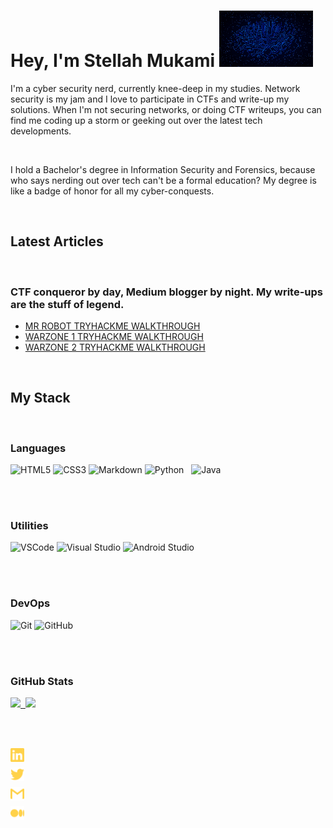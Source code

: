# Hey, I'm Stellah Mukami <img src="code.gif" width="150" height="90">


 I'm a cyber security nerd, currently knee-deep in my studies. Network security is my jam and I love to participate in CTFs and write-up my solutions. When I'm not securing networks, or doing CTF writeups, you can find me coding up a storm or geeking out over the latest tech developments.

<br>

 I hold a Bachelor's degree in Information Security and Forensics, because who says nerding out over tech can't be a formal education? My degree is like a badge of honor for all my cyber-conquests.

<br>

## Latest Articles

<br>

### CTF conqueror by day, Medium blogger by night. My write-ups are the stuff of legend.

- [MR ROBOT   TRYHACKME WALKTHROUGH](https://medium.com/@mukamistellah6/mr-robot-try-hack-me-walkthrough-5844921fc47c)
- [WARZONE 1  TRYHACKME WALKTHROUGH](https://medium.com/@mukamistellah6/warzone-1-tryhackme-walkthrough-21a7a2d4d06f)
- [WARZONE 2  TRYHACKME WALKTHROUGH](https://medium.com/@mukamistellah6/warzone-2-tryhackme-walkthrough-8307b0e710e2)

<br>

## My Stack

<br>

### Languages

![HTML5](https://img.shields.io/badge/-HTML5-E34F26?style=flat&logo=html5&logoColor=white)
![CSS3](https://img.shields.io/badge/-CSS3-1572B6?style=flat&logo=css3)
![Markdown](https://img.shields.io/badge/-Markdown-black?style=flat&logo=markdown&logoColor=white)
![Python](https://img.shields.io/badge/python-3670A0?style=for-the-badge&logo=python&logoColor=ffdd54)&nbsp;&nbsp;
![Java](https://img.shields.io/badge/java-%23ED8B00.svg?style=for-the-badge&logo=java&logoColor=white)&nbsp;

<br>
<br>

### Utilities

![VSCode](https://img.shields.io/badge/-VSCode-007ACC?style=flat&logo=visual-studio-code&logoColor=white)
![Visual Studio](https://img.shields.io/badge/-Visual%20Studio-5C2D91?style=flat&logo=visual-studio&logoColor=white)
![Android Studio](https://img.shields.io/badge/-Android%20Studio-3DDC84?style=flat&logo=android-studio&logoColor=white)

<br>
<br>

### DevOps

![Git](https://img.shields.io/badge/-Git-F05032?style=flat&logo=git&logoColor=white)
![GitHub](https://img.shields.io/badge/-Github-181717?style=flat&logo=github&logoColor=white)

<br>
<br>

### GitHub Stats

<p >
<a href="https://github.com/surf-stellah">
  <img height="180em" src="https://github-readme-stats-eight-theta.vercel.app/api?username=surf-stellah&show_icons=true&theme=algolia&include_all_commits=true&count_private=true">&nbsp;
  <img height="180em" src="https://github-readme-stats-eight-theta.vercel.app/api/top-langs/?username=surf-stellah&layout=compact&langs_count=8&theme=algolia&include_all_commits=true&count_private=true">
</a>
</p>



<br>
<br>

[<img align="left" alt="Stellah-Mukami | LinkedIn" width="22px" src="./linkedin.svg" />](https://www.linkedin.com/in/stellah-mukami-9b96a5219?lipi=urn%3Ali%3Apage%3Ad_flagship3_profile_view_base_contact_details%3BItAiBL8aS2SLHjwbOK9Cjg%3D%3D)

<br>

[<img align="left" alt="itsmetherogue | Twitter" width="22px" src="./twitter.svg" />](https://twitter.com/Surf_stellah)

<br>

[<img align="left" alt="tassia.accioly | Gmail" width="22px" src="./gmail.svg" />](https://stellahmukami396@gmail.com)

<br>

[<img align="left" alt="tassiaaccioly | Medium" width="22px" src="./medium.svg" />](https://medium.com/@mukamistellah6)